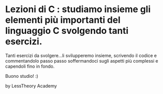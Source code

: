# Lezioni di C : studiamo insieme gli elementi più importanti del linguaggio C svolgendo tanti esercizi. 

Tanti esercizi da svolgere...li svilupperemo insieme, scrivendo il codice e commentandolo passo passo soffermandoci sugli aspetti più complessi e capendoli fino in fondo.

Buono studio! :)

by LessTheory Academy

